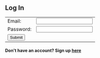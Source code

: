 ## Log In

<!--No actions yet-->

<form action="localhost:8085/api/jwt/authenticate" method="post" id="form" autocomplete="on">
    <table>
        <tr>
            <td>Email:</td>
            <td><input type="email" id="email" name="email" required></td>
        </tr>
        <tr>
            <td>Password:</td>
            <td><input type="text" id="password" name="password" required></td>
        </tr>
        <tr>
            <td><input type="submit" value="Submit"></td>
        </tr>
    </table>
</form>
<h4>Don't have an account? Sign up <a href="/signup">here</a></h4>

<script>
    // Replace with localhost:8085 for testing
    //var url = "csa-backend.rohanj.dev";
    var url = "localhost:8085";

    const login_url ="http://" + url + "/api/jwt/authenticate";
    
    function login_user() {
        const body = {
            email: document.getElementById("email").value,
            password: document.getElementById("password").value
        };
        const request_options = {
            method: "POST",
            mode: "cors",
            cache: "no-cache",
            credentials: "include",
            body: JSON.stringify(body),
            headers: {
                "content-type": "application/json"
            }
        };

        fetch(login_url, request_options)
            .then(response => {
                if (!response.ok) {
                    const errorMsg = "Login error: " + response.status;
                    console.log(errorMsg);
                    return;
                }
                window.location.href = "/team-8-frontend/data/database";
            })
    }


</script>